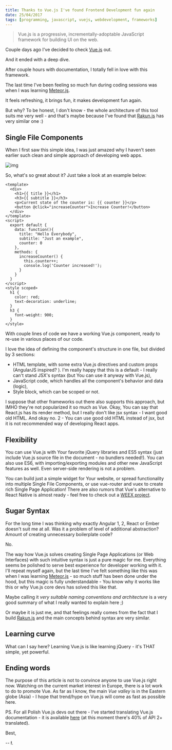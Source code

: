 ```yaml
---
title: Thanks to Vue.js I've found Frontend Development fun again
date: 25/04/2017
tags: [programming, javascript, vuejs, webdevelopment, frameworks]
---
```


> Vue.js is a progressive, incrementally-adoptable JavaScript framework for building UI on the web.

Couple days ago I've decided to check [Vue.js](http://vuejs.org) out.

And it ended with a deep dive.

After couple hours with documentation, I totally fell in love with this framework.

The last time I've been feeling so much fun during coding sessions was when I was learning [Meteor.js](http://meteor.com).

It feels refreshing, it brings fun, it makes development fun again.

But why? To be honest, I don't know - the whole architecture of this tool suits me very well - and that's maybe because I've found that [Rakun.js](/tags/rakunjs/) has very similar one :)

## Single File Components

When I first saw this simple idea, I was just amazed why I haven't seen earlier such clean and simple approach of developing web apps.

![img](mindblown.gif)

So, what's so great about it? Just take a look at an example below:

~~~
<template>
  <div>
    <h1>{{ title }}</h1>
    <h3>{{ subtitle }}</h3>
    <p>Current state of the counter is: {{ counter }}</p>
    <button @click="increaseCounter">Increase Counter!</button>
  </div>
</template>
<script>
  export default {
    data: function(){
      title: "Hello Everybody",
      subtitle: "Just an example",
      counter: 0
    },
    methods: {
      increaseCounter() {
        this.counter++;
        console.log('Counter increased!');
      }
    }
  }
</script>
<style scoped>
  h1 {
    color: red;
    text-decoration: underline;
  }
  h3 {
    font-weight: 900;
  }
</style>
~~~

With couple lines of code we have a working Vue.js component, ready to re-use in various places of our code. 

I love the idea of defining the component's structure in one file, but divided by 3 sections:

- HTML template, with some extra Vue.js directives and custom props (AngularJS inspired? ). I'm really happy that this is a default - I really can't stand JSX's syntax (but You can use it anyway with Vue.js),
- JavaScript code, which handles all the component's behavior and data (logic),
- Style block, which can be scoped or not.

I suppose that other frameworks out there also supports this approach, but IMHO they're not popularized it so much as Vue. Okay, You can say that React.js has its render method, but I really don't like jsx syntax - I want good old HTML. And okay no. 2 - You can use good old HTML instead of jsx, but it is not recommended way of developing React apps.

## Flexibility

You can use Vue.js with Your favorite jQuery libraries and ES5 syntax (just include Vue.js source file in the document - no bundlers needed!). You can also use ES6, with importing/exporting modules and other new JavaScript features as well. Even server-side rendering is not a problem. 

You can build just a simple widget for Your website, or spread functionality into multiple Single File Components, or use vue-router and vuex to create rich Single Page Application! There are also rumors that Vue's alternative to React Native is almost ready - feel free to check out a [WEEX project](https://github.com/alibaba/weex).

## Sugar Syntax

For the long time I was thinking why exactly Angular 1, 2, React or Ember doesn't suit me at all. Was it a problem of level of additional abstraction? Amount of creating unnecessary boilerplate code?

No.

The way how Vue.js solves creating Single Page Applications (or Web Interfaces) with such intuitive syntax is just a pure magic for me. Everything seems be polished to serve best experience for developer working with it. I'll repeat myself again, but the last time I've felt something like this was when I was learning [Meteor.js](http://meteor.com) - so much stuff has been done under the hood, but this magic is fully understandable - You know why it works like this or why Vue.js core devs has solved this like that.

Maybe calling it *very suitable naming conventions and architecture* is a very good summary of what I really wanted to explain here ;) 

Or maybe it is just me, and that feelings really comes from the fact that I build [Rakun.js](/tags/rakunjs/) and the main concepts behind syntax are very similar. 

## Learning curve

What can I say here? Learning Vue.js is like learning jQuery - it's THAT simple, yet powerful.

## Ending words

The purpose of this article is not to convince anyone to use Vue.js right now. Watching on the current market interest in Europe, there is a lot work to do to promote Vue. As far as I know, the main *Vue valley* is in the Eastern globe (Asia) - I hope that trend/hype on Vue.js will come as fast as possible here.

PS. For all Polish Vue.js devs out there - I've started translating Vue.js documentation - it is available [here](https://github.com/lukaszkups/vuejs.org) (at this moment there's 40% of API 2+ translated).

Best,

-- ł.

